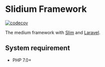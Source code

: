 # Slidium Framework

[![codecov](https://codecov.io/gh/104corp/sledium/branch/master/graph/badge.svg)](https://codecov.io/gh/104corp/sledium)

The medium framework with [Slim][] and [Laravel][].

## System requirement

* PHP 7.0+

[Slim]: http://www.slimframework.com/
[Laravel]: https://laravel.com/
